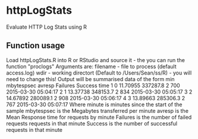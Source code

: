 # httpLogStats
Evaluate HTTP Log Stats using R

## Function usage

 Load httpLogStats.R into R or RStudio and source it - the you can run the function "proclogs"
 Arguments are:
                 filename - file to process (default access.log)
                 wdir - working directort (Default to /Users/Sean/ss/R) - you will need to change this!
 Output will be summarised data of the form
  min mbytespsec   avresp Failures Success                time
  1    0   11.70955 337287.8        2     700 2015-03-30 05:04:17
  2    1   13.37738 348153.7        2     834 2015-03-30 05:05:17
  3    2   14.67892 280089.1        2     908 2015-03-30 05:06:17
  4    3   13.89663 285306.3        2     767 2015-03-30 05:07:17
 Where minute is minutes since the start of the sample
 mbytespsec is the Megabytes transferred per minute
 avresp is the Mean Response time for requests by minute
 Failures is the number of failed requests requests in that minute
 Success is the number of successful requests in that minute
